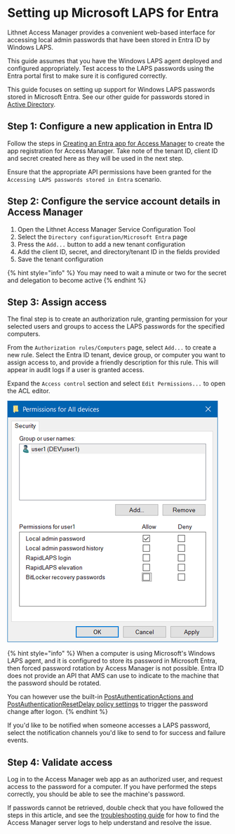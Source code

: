 # Setting up Microsoft LAPS for Entra

Lithnet Access Manager provides a convenient web-based interface for accessing local admin passwords that have been stored in Entra ID by Windows LAPS.

This guide assumes that you have the Windows LAPS agent deployed and configured appropriately. Test access to the LAPS passwords using the Entra portal first to make sure it is configured correctly.

This guide focuses on setting up support for Windows LAPS passwords stored in Microsoft Entra. See our other guide for passwords stored in [Active Directory](setting-up-microsoft-laps.md).

## Step 1: Configure a new application in Entra ID

Follow the steps in [Creating an Entra app for Access Manager](../../../help-and-support/advanced-help-topics/creating-an-entra-app.md) to create the app registration for Access Manager. Take note of the tenant ID, client ID and secret created here as they will be used in the next step.

Ensure that the appropriate API permissions have been granted for the `Accessing LAPS passwords stored in Entra` scenario.

## Step 2: Configure the service account details in Access Manager

1. Open the Lithnet Access Manager Service Configuration Tool
2. Select the `Directory configuration/Microsoft Entra` page
3. Press the `Add...` button to add a new tenant configuration
4. Add the client ID, secret, and directory/tenant ID in the fields provided
5. Save the tenant configuration

{% hint style="info" %}
You may need to wait a minute or two for the secret and delegation to become active
{% endhint %}

## Step 3: Assign access

The final step is to create an authorization rule, granting permission for your selected users and groups to access the LAPS passwords for the specified computers.

From the `Authorization rules/Computers` page, select `Add...` to create a new rule. Select the Entra ID tenant, device group, or computer you want to assign access to, and provide a friendly description for this rule. This will appear in audit logs if a user is granted access.

Expand the `Access control` section and select `Edit Permissions...` to open the ACL editor.

![!](../../../images/ui-page-authz-editsecurity-laps-only.png)

{% hint style="info" %}
When a computer is using Microsoft's Windows LAPS agent, and it is configured to store its password in Microsoft Entra, then forced password rotation by Access Manager is not possible. Entra ID does not provide an API that AMS can use to indicate to the machine that the password should be rotated. 

You can however use the built-in [PostAuthenticationActions and PostAuthenticationResetDelay policy settings](https://learn.microsoft.com/en-us/windows-server/identity/laps/laps-management-policy-settings#postauthenticationresetdelay) to trigger the password change after logon.
{% endhint %}

If you'd like to be notified when someone accesses a LAPS password, select the notification channels you'd like to send to for success and failure events.


## Step 4: Validate access
Log in to the Access Manager web app as an authorized user, and request access to the password for a computer. If you have performed the steps correctly, you should be able to see the machine's  password.

If passwords cannot be retrieved, double check that you have followed the steps in this article, and see the [troubleshooting guide](../../../help-and-support/troubleshooting.md) for how to find the Access Manager server logs to help understand and resolve the issue.